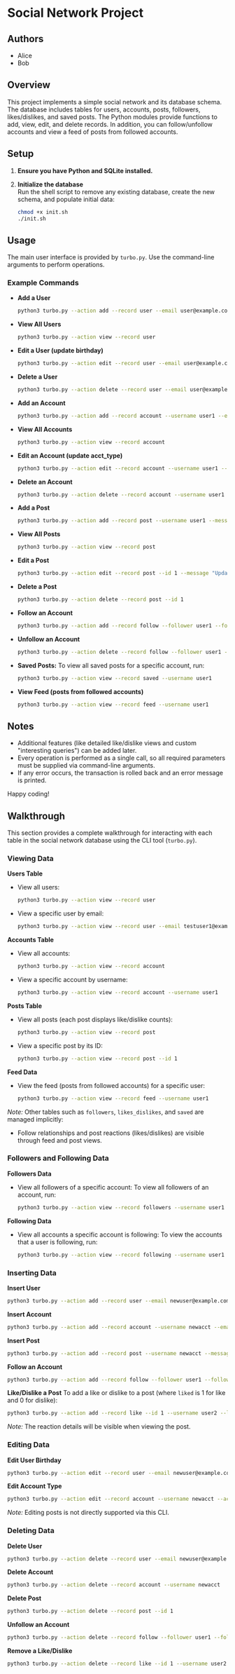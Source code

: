# Social Network Project

## Authors
- Alice
- Bob

## Overview
This project implements a simple social network and its database schema. The database includes tables for users, accounts, posts, followers, likes/dislikes, and saved posts. The Python modules provide functions to add, view, edit, and delete records. In addition, you can follow/unfollow accounts and view a feed of posts from followed accounts.

## Setup

1. **Ensure you have Python and SQLite installed.**

2. **Initialize the database**  
   Run the shell script to remove any existing database, create the new schema, and populate initial data:
   ```bash
   chmod +x init.sh
   ./init.sh
   ```

## Usage

The main user interface is provided by `turbo.py`. Use the command-line arguments to perform operations.

### Example Commands

- **Add a User**
  ```bash
  python3 turbo.py --action add --record user --email user@example.com --birthday 1990-01-01
  ```

- **View All Users**
  ```bash
  python3 turbo.py --action view --record user
  ```

- **Edit a User (update birthday)**
  ```bash
  python3 turbo.py --action edit --record user --email user@example.com --birthday 1992-02-02
  ```

- **Delete a User**
  ```bash
  python3 turbo.py --action delete --record user --email user@example.com
  ```

- **Add an Account**
  ```bash
  python3 turbo.py --action add --record account --username user1 --email user@example.com --acct_type user
  ```

- **View All Accounts**
  ```bash
  python3 turbo.py --action view --record account
  ```

- **Edit an Account (update acct_type)**
  ```bash
  python3 turbo.py --action edit --record account --username user1 --acct_type admin
  ```

- **Delete an Account**
  ```bash
  python3 turbo.py --action delete --record account --username user1
  ```

- **Add a Post**
  ```bash
  python3 turbo.py --action add --record post --username user1 --message "Hello World!"
  ```

- **View All Posts**
  ```bash
  python3 turbo.py --action view --record post
  ```

- **Edit a Post**
  ```bash
  python3 turbo.py --action edit --record post --id 1 --message "Updated post"
  ```

- **Delete a Post**
  ```bash
  python3 turbo.py --action delete --record post --id 1
  ```

- **Follow an Account**
  ```bash
  python3 turbo.py --action add --record follow --follower user1 --followee user2
  ```

- **Unfollow an Account**
  ```bash
  python3 turbo.py --action delete --record follow --follower user1 --followee user2
  ```
- **Saved Posts:**
  To view all saved posts for a specific account, run:
  ```bash
  python3 turbo.py --action view --record saved --username user1
  ```

- **View Feed (posts from followed accounts)**
  ```bash
  python3 turbo.py --action view --record feed --username user1
  ```

## Notes
- Additional features (like detailed like/dislike views and custom "interesting queries") can be added later.
- Every operation is performed as a single call, so all required parameters must be supplied via command-line arguments.
- If any error occurs, the transaction is rolled back and an error message is printed.

Happy coding!

## Walkthrough

This section provides a complete walkthrough for interacting with each table in the social network database using the CLI tool (`turbo.py`).

### Viewing Data

**Users Table**
- View all users:
  ```bash
  python3 turbo.py --action view --record user
  ```
- View a specific user by email:
  ```bash
  python3 turbo.py --action view --record user --email testuser1@example.com
  ```

**Accounts Table**
- View all accounts:
  ```bash
  python3 turbo.py --action view --record account
  ```
- View a specific account by username:
  ```bash
  python3 turbo.py --action view --record account --username user1
  ```

**Posts Table**
- View all posts (each post displays like/dislike counts):
  ```bash
  python3 turbo.py --action view --record post
  ```
- View a specific post by its ID:
  ```bash
  python3 turbo.py --action view --record post --id 1
  ```

**Feed Data**
- View the feed (posts from followed accounts) for a specific user:
  ```bash
  python3 turbo.py --action view --record feed --username user1
  ```

*Note:* Other tables such as `followers`, `likes_dislikes`, and `saved` are managed implicitly:
  - Follow relationships and post reactions (likes/dislikes) are visible through feed and post views.

### Followers and Following Data

**Followers Data**
- View all followers of a specific account:
  To view all followers of an account, run:
  ```bash
  python3 turbo.py --action view --record followers --username user1
  ```

**Following Data**
- View all accounts a specific account is following:
  To view the accounts that a user is following, run:
  ```bash
  python3 turbo.py --action view --record following --username user1
  ```

### Inserting Data

**Insert User**
```bash
python3 turbo.py --action add --record user --email newuser@example.com --birthday 1995-05-05
```

**Insert Account**
```bash
python3 turbo.py --action add --record account --username newacct --email newuser@example.com --acct_type user
```

**Insert Post**
```bash
python3 turbo.py --action add --record post --username newacct --message "Hello, this is my first post!"
```

**Follow an Account**
```bash
python3 turbo.py --action add --record follow --follower user1 --followee user2
```

**Like/Dislike a Post**
To add a like or dislike to a post (where `liked` is 1 for like and 0 for dislike):
```bash
python3 turbo.py --action add --record like --id 1 --username user2 --liked 1
```
*Note:* The reaction details will be visible when viewing the post.

### Editing Data

**Edit User Birthday**
```bash
python3 turbo.py --action edit --record user --email newuser@example.com --birthday 1996-06-06
```

**Edit Account Type**
```bash
python3 turbo.py --action edit --record account --username newacct --acct_type admin
```

*Note:* Editing posts is not directly supported via this CLI.

### Deleting Data

**Delete User**
```bash
python3 turbo.py --action delete --record user --email newuser@example.com
```

**Delete Account**
```bash
python3 turbo.py --action delete --record account --username newacct
```

**Delete Post**
```bash
python3 turbo.py --action delete --record post --id 1
```

**Unfollow an Account**
```bash
python3 turbo.py --action delete --record follow --follower user1 --followee user2
```

**Remove a Like/Dislike**
```bash
python3 turbo.py --action delete --record like --id 1 --username user2
```
